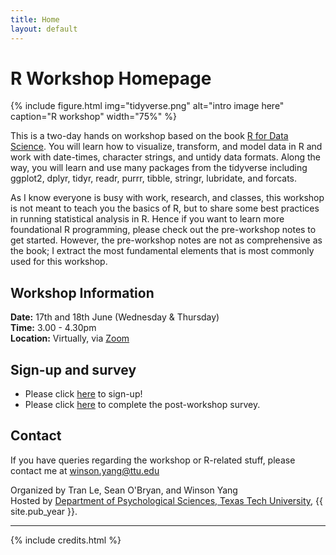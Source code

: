 ```yaml
---
title: Home
layout: default
---
```


# R Workshop Homepage

{% include figure.html img="tidyverse.png" alt="intro image here" caption="R workshop" width="75%" %}

This is a two-day hands on workshop based on the book [R for Data Science](http://r4ds.had.co.nz/). You will learn how to visualize, transform, and model data in R and work with date-times, character strings, and untidy data formats. Along the way, you will learn and use many packages from the tidyverse including ggplot2, dplyr, tidyr, readr, purrr, tibble, stringr, lubridate, and forcats.

As I know everyone is busy with work, research, and classes, this workshop is not meant to teach you the basics of R, but to share some best practices in running statistical analysis in R. Hence if you want to learn more foundational R programming, please check out the pre-workshop notes to get started. However, the pre-workshop notes are not as comprehensive as the book; I extract the most fundamental elements that is most commonly used for this workshop.

## Workshop Information

**Date:** 17th and 18th June (Wednesday & Thursday)  
**Time:** 3.00 - 4.30pm  
**Location:** Virtually, via [Zoom](https://zoom.us/)




## Sign-up and survey

* Please click [here](https://ttupsych.az1.qualtrics.com/jfe/form/SV_09hJlzsRkQk8jHL) to sign-up!
* Please click [here](https://ttupsych.az1.qualtrics.com/jfe/form/SV_2au6MN31RW0U3l3) to complete the post-workshop survey.


## Contact
If you have queries regarding the workshop or R-related stuff, please contact me at winson.yang@ttu.edu

Organized by Tran Le, Sean O'Bryan, and Winson Yang  
Hosted by [Department of Psychological Sciences, Texas Tech University](http://www.depts.ttu.edu/psy/), {{ site.pub_year }}.

------

{% include credits.html %}
